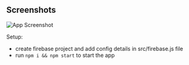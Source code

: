 ## Screenshots

![App Screenshot](https://drive.google.com/file/d/19aesAdIOpAE0Ioi3B3-cYN0Bgr2PMJXf/preview?google_abuse=GOOGLE_ABUSE_EXEMPTION%3DID%3D3c27edaa011686b5:TM%3D1674990779:C%3Dr:IP%3D2409:4041:e8e:195a:281a:b517:daf9:2e63-:S%3Df4IT8BFvkVPl95ownSk7ff8%3B+path%3D/%3B+domain%3Dgoogle.com%3B+expires%3DSun,+29-Jan-2023+14:12:59+GMT)


Setup:
- create firebase project and add config details in src/firebase.js file
- run ```npm i && npm start``` to start the app
